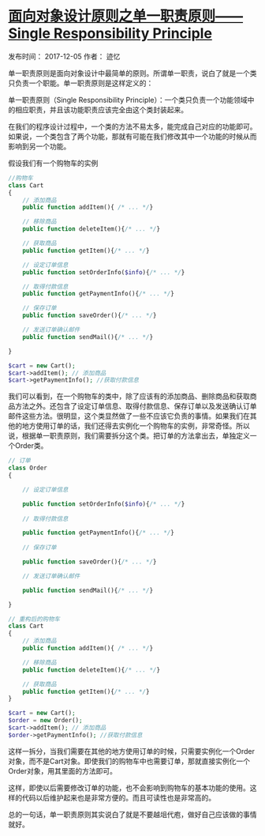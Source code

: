 # [面向对象设计原则之单一职责原则——Single Responsibility Principle](https://www.onmpw.com/tm/xwzj/algorithm_248.html)

发布时间： 2017-12-05 作者： 迹忆 

单一职责原则是面向对象设计中最简单的原则。所谓单一职责，说白了就是一个类只负责一个职能。单一职责原则是这样定义的：

单一职责原则（Single Responsibility Principle）：一个类只负责一个功能领域中的相应职责，并且该功能职责应该完全由这个类封装起来。

在我们的程序设计过程中，一个类的方法不易太多，能完成自己对应的功能即可。如果说，一个类包含了两个功能，那就有可能在我们修改其中一个功能的时候从而影响到另一个功能。

假设我们有一个购物车的实例

```php
//购物车
class Cart
{
    // 添加商品
    public function addItem(){ /* ... */}

    // 移除商品
    public function deleteItem(){/* ... */}

    // 获取商品
    public function getItem(){/* ... */}

    // 设定订单信息
    public function setOrderInfo($info){/* ... */}

    // 取得付款信息
    public function getPaymentInfo(){/* ... */}

    // 保存订单
    public function saveOrder(){/* ... */}

    // 发送订单确认邮件
    public function sendMail(){/* ... */}

}

$cart = new Cart();
$cart->addItem(); // 添加商品
$cart->getPaymentInfo(); //获取付款信息
```

我们可以看到，在一个购物车的类中，除了应该有的添加商品、删除商品和获取商品方法之外。还包含了设定订单信息、取得付款信息、保存订单以及发送确认订单邮件这些方法。很明显，这个类显然做了一些不应该它负责的事情。如果我们在其他的地方使用订单的话，我们还得去实例化一个购物车的实例，非常奇怪。所以说，根据单一职责原则，我们需要拆分这个类。把订单的方法拿出去，单独定义一个Order类。

```php
// 订单
class Order
{

    // 设定订单信息

    public function setOrderInfo($info){/* ... */}
    
    // 取得付款信息

    public function getPaymentInfo(){/* ... */}
    
    // 保存订单

    public function saveOrder(){/* ... */}

    // 发送订单确认邮件

    public function sendMail(){/* ... */}

}

// 重构后的购物车
class Cart
{
    // 添加商品
    public function addItem(){ /* ... */}   

    // 移除商品
    public function deleteItem(){/* ... */} 

    // 获取商品
    public function getItem(){/* ... */}
}

$cart = new Cart();
$order = new Order();
$cart->addItem(); // 添加商品
$order->getPaymentInfo(); //获取付款信息
```

这样一拆分，当我们需要在其他的地方使用订单的时候，只需要实例化一个Order对象，而不是Cart对象。即使我们的购物车中也需要订单，那就直接实例化一个Order对象，用其里面的方法即可。

这样，即使以后需要修改订单的功能，也不会影响到购物车的基本功能的使用。这样的代码以后维护起来也是非常方便的。而且可读性也是非常高的。

总的一句话，单一职责原则其实说白了就是不要越俎代庖，做好自己应该做的事情就好。

